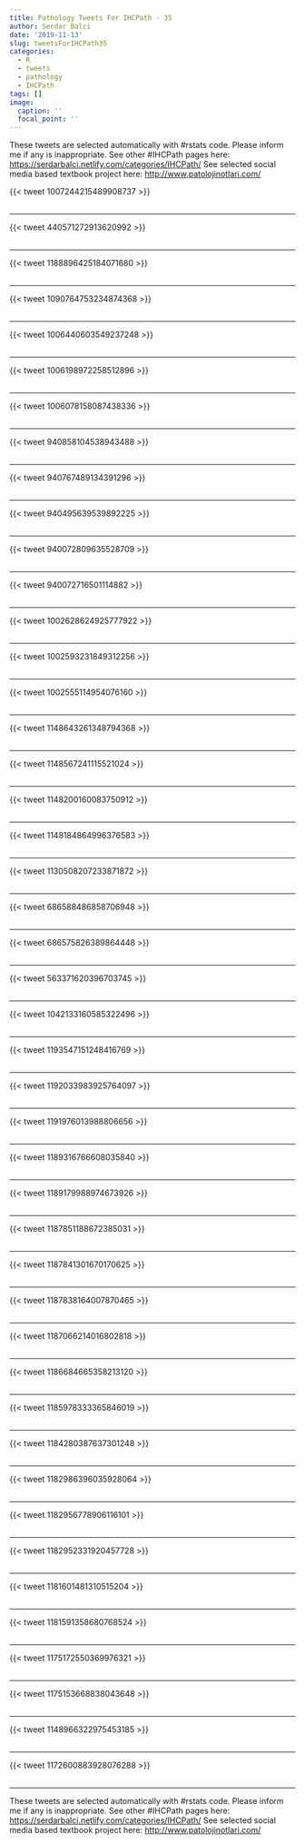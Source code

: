 ```yaml
---
title: Pathology Tweets For IHCPath - 35
author: Serdar Balci
date: '2019-11-13'
slug: tweetsForIHCPath35
categories:
  - R
  - tweets
  - pathology
  - IHCPath
tags: []
image:
  caption: ''
  focal_point: ''
---
```



These tweets are selected automatically with #rstats code. Please inform me if any is inappropriate.
See other #IHCPath pages here: https://serdarbalci.netlify.com/categories/IHCPath/ 
See selected social media based textbook project here: http://www.patolojinotlari.com/

{{< tweet 1007244215489908737 >}}
<br>
<br>
<hr>
{{< tweet 440571272913620992 >}}
<br>
<br>
<hr>
{{< tweet 1188896425184071680 >}}
<br>
<br>
<hr>
{{< tweet 1090764753234874368 >}}
<br>
<br>
<hr>
{{< tweet 1006440603549237248 >}}
<br>
<br>
<hr>
{{< tweet 1006198972258512896 >}}
<br>
<br>
<hr>
{{< tweet 1006078158087438336 >}}
<br>
<br>
<hr>
{{< tweet 940858104538943488 >}}
<br>
<br>
<hr>
{{< tweet 940767489134391296 >}}
<br>
<br>
<hr>
{{< tweet 940495639539892225 >}}
<br>
<br>
<hr>
{{< tweet 940072809635528709 >}}
<br>
<br>
<hr>
{{< tweet 940072716501114882 >}}
<br>
<br>
<hr>
{{< tweet 1002628624925777922 >}}
<br>
<br>
<hr>
{{< tweet 1002593231849312256 >}}
<br>
<br>
<hr>
{{< tweet 1002555114954076160 >}}
<br>
<br>
<hr>
{{< tweet 1148643261348794368 >}}
<br>
<br>
<hr>
{{< tweet 1148567241115521024 >}}
<br>
<br>
<hr>
{{< tweet 1148200160083750912 >}}
<br>
<br>
<hr>
{{< tweet 1148184864996376583 >}}
<br>
<br>
<hr>
{{< tweet 1130508207233871872 >}}
<br>
<br>
<hr>
{{< tweet 686588486858706948 >}}
<br>
<br>
<hr>
{{< tweet 686575826389864448 >}}
<br>
<br>
<hr>
{{< tweet 563371620396703745 >}}
<br>
<br>
<hr>
{{< tweet 1042133160585322496 >}}
<br>
<br>
<hr>
{{< tweet 1193547151248416769 >}}
<br>
<br>
<hr>
{{< tweet 1192033983925764097 >}}
<br>
<br>
<hr>
{{< tweet 1191976013988806656 >}}
<br>
<br>
<hr>
{{< tweet 1189316766608035840 >}}
<br>
<br>
<hr>
{{< tweet 1189179988974673926 >}}
<br>
<br>
<hr>
{{< tweet 1187851188672385031 >}}
<br>
<br>
<hr>
{{< tweet 1187841301670170625 >}}
<br>
<br>
<hr>
{{< tweet 1187838164007870465 >}}
<br>
<br>
<hr>
{{< tweet 1187066214016802818 >}}
<br>
<br>
<hr>
{{< tweet 1186684665358213120 >}}
<br>
<br>
<hr>
{{< tweet 1185978333365846019 >}}
<br>
<br>
<hr>
{{< tweet 1184280387637301248 >}}
<br>
<br>
<hr>
{{< tweet 1182986396035928064 >}}
<br>
<br>
<hr>
{{< tweet 1182956778906116101 >}}
<br>
<br>
<hr>
{{< tweet 1182952331920457728 >}}
<br>
<br>
<hr>
{{< tweet 1181601481310515204 >}}
<br>
<br>
<hr>
{{< tweet 1181591358680768524 >}}
<br>
<br>
<hr>
{{< tweet 1175172550369976321 >}}
<br>
<br>
<hr>
{{< tweet 1175153668838043648 >}}
<br>
<br>
<hr>
{{< tweet 1148966322975453185 >}}
<br>
<br>
<hr>
{{< tweet 1172600883928076288 >}}
<br>
<br>
<hr>


These tweets are selected automatically with #rstats code. Please inform me if any is inappropriate.
See other #IHCPath pages here: https://serdarbalci.netlify.com/categories/IHCPath/ 
See selected social media based textbook project here: http://www.patolojinotlari.com/
